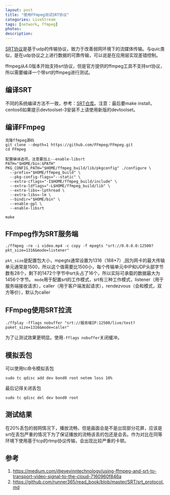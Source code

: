 ```yaml
---
layout: post
title: "使用FFmpeg测试SRT协议"
categories: LiveStream
tags: [network, ffmpeg]
photos:
description: 
---
```


[SRT协议](https://github.com/Haivision/srt)是基于udp的传输协议，致力于改善弱网环境下的流媒体传输。与quic类似，是在udp协议之上进行数据的可靠传输，可以说是在应用层实现差错控制。

ffmpeg从4.0版本开始支持srt协议，但是官方提供的ffmpeg工具不支持srt协议，所以需要编译一个带srt的ffmpeg进行测试。

## 编译SRT
不同的系统编译方法不一致，参考：[SRT仓库](https://github.com/Haivision/srt)。注意：最后要make install，centos6如果提示devtoolset-3安装不上请使用新版的devtoolset。

## 编译FFmpeg
```
克隆ffmpeg源码
git clone --depth=1 https://github.com/FFmpeg/FFmpeg.git
cd FFmpeg

配置编译选项，注意要加上--enable-libsrt
PATH="$HOME/bin:$PATH" PKG_CONFIG_PATH="$HOME/ffmpeg_build/lib/pkgconfig" ./configure \
  --prefix="$HOME/ffmpeg_build" \
  --pkg-config-flags="--static" \
  --extra-cflags="-I$HOME/ffmpeg_build/include" \
  --extra-ldflags="-L$HOME/ffmpeg_build/lib" \
  --extra-libs=-lpthread \
  --extra-libs=-lm \
  --bindir="$HOME/bin" \
  --enable-gpl \
  --enable-libsrt

make
```

## FFmpeg作为SRT服务端
```
./ffmpeg -re -i video.mp4 -c copy -f mpegts "srt://0.0.0.0:12500?pkt_size=1316&mode=listener"
```
`pkt_size`是配置包大小，mpegts通常设置为1316（188*7）,因为网卡的最大传输单元通常是1500，所以这个值需要比1500小，每个传输单元中IP和UDP头部字节数有28个，剩下的1472个字节中srt头占了16个，所以实际可承载的数据最大为1456个字节。
`mode`用于配置srt的工作模式，srt有三种工作模式，listener（用于服务端接收请求），caller（用于客户端发起请求），rendezvous（会和模式，双方等价），默认为caller

## FFmpeg使用SRT拉流
```
./ffplay -fflags nobuffer "srt://服务端IP:12500/live/test?paket_size=1316&mode=caller"
```
为了让测试效果更明显。使用`-fflags nobuffer`关闭缓冲。

## 模拟丢包
可以使用tc命令模拟丢包
```
sudo tc qdisc add dev bond0 root netem loss 10%
```
最后记得关闭丢包
```
sudo tc qdisc del dev bond0 root
```

## 测试结果
在20%丢包的弱网情况下，播放流畅，但是画面会是不是出现部分花屏，应该是srt在丢包严重的情况下为了保证播放的流畅该丢的包还是会丢。作为对比在同等环境下使用基于tcp的rtmp协议传输，会出现比较严重的卡顿。

## 参考
1. https://medium.com/@eyevinntechnology/using-ffmpeg-and-srt-to-transport-video-signal-to-the-cloud-7160960f846a
2. https://github.com/runner365/read_book/blob/master/SRT/srt_protocol.md